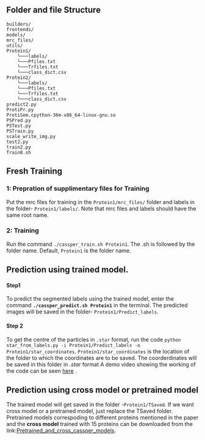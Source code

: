 ## Folder and file Structure
```
builders/  
frontends/  
models/  
mrc_files/ 
utils/
Protein1/  
    └───labels/  
    └───Pfiles.txt  
    └───Trfiles.txt  
    └───class_dict.csv  
Protein2/  
    └───labels/  
    └───Pfiles.txt  
    └───Trfiles.txt  
    └───class_dict.csv  
predict2.py  
ProtiPr.py  
ProtiSem.cpython-36m-x86_64-linux-gnu.so  
PSPred.py  
PSTest.py  
PSTrain.py  
scale_write_img.py  
test2.py  
train2.py  
Train8.sh  
```  

## Fresh Training
### 1: Prepration of supplimentary files for Training
Put the mrc files for training in the `Protein1/mrc_files/` folder and labels in the folder- `Protein1/labels/`. Note that mrc files and labels should have the same root name. 
### 2: Training
Run the command `./cassper_train.sh Protein1`. The .sh is followed by the folder name. Default, `Protein1` is the folder name.   

## Prediction using trained model. 
#### Step1
To predict the segmented labels using the trained model, enter the command **`./cassper_predict.sh Protein1`** in the terminal. The predicted images will be saved in the folder- `Protein1/Predict_labels`. 
#### Step 2
To get the centre of the particles in `.star` format, run the code `python star_from_labels.py -i Protein1/Predict_labels -o Protein1/star_coordinates`. `Protein1/star_coordinates` is the location of the folder to which the coordinates are to be saved.  The coorderdinates will be saved in this folder in *.star* format
A demo video showing the working of the code can be seen [here](https://youtu.be/wxdpRDVdJZY) .

## Prediction using cross model or pretrained model
The trained model will get saved in the folder -`Protein1/TSaved`. If we want cross model or a  pretrained model, just replace the TSaved folder. Pretrained models correspoding to different proteins mentioned in the paper  and the **cross model** trained with 15 proteins can be downloaded from the link:[Pretrained_and_cross_cassper_models](https://drive.google.com/drive/folders/1Vi4N8RSObD6Oa_pCRcyZ2MS8WzbDT-7b?usp=sharing "Google Drive").
